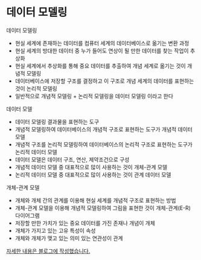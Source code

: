 # 데이터 모델링

데이터 모델링

- 현실 세계에 존재하는 데이터를 컴퓨터 세계의 데이터베이스로 옮기는 변환 과정
- 현실 세계의 방대한 데이터 중 누가 들어도 연상이 될 만한 데이터를 찾는 작업이 추상화
- 현실 세계에서 추상화를 통해 중요 데이터를 추출하여 개념 세계로 옮기는 것이 개념적 모델링
- 데이터베이스에 저장할 구조를 결정하고 이 구조로 개념 세계의 데이터를 표현하는 것이 논리적 모델링
- 일반적으로 개념적 모델링 + 논리적 모델링을 데이터 모델링 이라고 한다

데이터 모델

- 데이터 모델링 결과물을 표현하는 도구
- 개념적 모델링하여 데이터베이스의 개념적 구조로 표현하는 도구가 개념적 데이터 모델
- 개념적 구조를 논리적 모델링하여 데이터베이스의 논리적 구조로 표현하는 도구가 논리적 데이터 모델
- 데이터 모델은 데이터 구조, 연산, 제약조건으로 구성
- 개념적 데이터 모델 중 대표적으로 많이 사용하는 것이 개체-관계 모델
- 논리적 데이터 모델 중 대표적으로 많이 사용하는 것이 관계 데이터 모델

개체-관계 모델

- 개체와 개체 간의 관계를 이용해 현실 세계를 개념적 구조로 표현하는 방법
- 개체-관계 모델을 이용해 개념적 모델링하여 그림을 표현한 것이 개체-관계(E-R) 다이어그램
- 저장할 만한 가치가 있는 중요 데이터를 가진 존재나 개념이 개체
- 개체가 가지고 있는 고유 특성이 속성
- 개체와 개체가 맺고 있는 의미 있는 연관성이 관계

[자세한 내용은 블로그에 작성했습니다.](https://hsh519.tistory.com/72)
